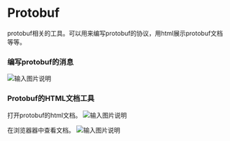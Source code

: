 # Protobuf
protobuf相关的工具。可以用来编写protobuf的协议，用html展示protobuf文档等等。

### 编写protobuf的消息
![输入图片说明](https://images.gitee.com/uploads/images/2021/0918/152212_e4ae3927_493262.jpeg "createproto.jpg")

### Protobuf的HTML文档工具
打开protobuf的html文档。
![输入图片说明](https://images.gitee.com/uploads/images/2021/0918/155304_8fbf8023_493262.jpeg "prototools.jpg")

在浏览器器中查看文档。
![输入图片说明](https://images.gitee.com/uploads/images/2021/0918/155427_d8d92164_493262.jpeg "protohtml.jpg")

